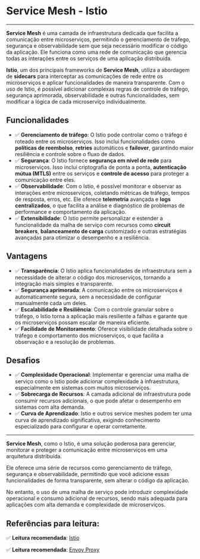# Service Mesh - Istio

---

**Service Mesh** é uma camada de infraestrutura dedicada que facilita a comunicação entre microserviços, permitindo o gerenciamento de tráfego, segurança e observabilidade sem que seja necessário modificar o código da aplicação. Ele funciona como uma rede de comunicação que gerencia todas as interações entre os serviços de uma aplicação distribuída.

**Istio**, um dos principais frameworks de **Service Mesh**, utiliza a abordagem de **sidecars** para interceptar as comunicações de rede entre os microserviços e aplicar funcionalidades de maneira transparente. Com o uso de Istio, é possível adicionar complexas regras de controle de tráfego, segurança aprimorada, observabilidade e outras funcionalidades, sem modificar a lógica de cada microserviço individualmente.

## Funcionalidades

- ✅ **Gerenciamento de tráfego**: O Istio pode controlar como o tráfego é roteado entre os microserviços. Isso inclui funcionalidades como **políticas de reembolso**, **retries** automáticos e **failover**, garantindo maior resiliência e controle sobre o fluxo de dados.
- ✅ **Segurança**: O Istio fornece **segurança em nível de rede** para microserviços. Isso inclui criptografia de ponta a ponta, **autenticação mútua (MTLS)** entre os serviços e **controle de acesso** para proteger a comunicação entre eles.
- ✅ **Observabilidade**: Com o Istio, é possível monitorar e observar as interações entre microserviços, coletando métricas de tráfego, tempos de resposta, erros, etc. Ele oferece **telemetria** avançada e **logs centralizados**, o que facilita a análise e diagnóstico de problemas de performance e comportamento da aplicação.
- ✅ **Extensibilidade**: O Istio permite personalizar e estender a funcionalidade da malha de serviço com recursos como **circuit breakers**, **balanceamento de carga** customizado e outras estratégias avançadas para otimizar o desempenho e a resiliência.

## Vantagens

- ✅ **Transparência**: O Istio aplica funcionalidades de infraestrutura sem a necessidade de alterar o código dos microserviços, tornando a integração mais simples e transparente.
- ✅ **Segurança aprimorada**: A comunicação entre os microserviços é automaticamente segura, sem a necessidade de configurar manualmente cada um deles.
- ✅ **Escalabilidade e Resiliência**: Com o controle granular sobre o tráfego, o Istio torna a aplicação mais resiliente a falhas e garante que os microserviços possam escalar de maneira eficiente.
- ✅ **Facilidade de Monitoramento**: Oferece visibilidade detalhada sobre o tráfego e comportamento dos microserviços, o que facilita a observação e a resolução de problemas.

## Desafios

- ✅ **Complexidade Operacional**: Implementar e gerenciar uma malha de serviço como o Istio pode adicionar complexidade à infraestrutura, especialmente em sistemas com muitos microserviços.
- ✅ **Sobrecarga de Recursos**: A camada adicional de infraestrutura pode consumir recursos adicionais, o que pode afetar o desempenho em sistemas com alta demanda.
- ✅ **Curva de Aprendizado**: Istio e outros service meshes podem ter uma curva de aprendizado significativa, exigindo conhecimento especializado para configurar e operar corretamente.

---

**Service Mesh**, como o Istio, é uma solução poderosa para gerenciar, monitorar e proteger a comunicação entre microserviços em uma arquitetura distribuída.

Ele oferece uma série de recursos como gerenciamento de tráfego, segurança e observabilidade, permitindo que você adicione essas funcionalidades de forma transparente, sem alterar o código da aplicação.

No entanto, o uso de uma malha de serviço pode introduzir complexidade operacional e consumo adicional de recursos, sendo mais adequada para aplicações com alta demanda e complexidade de microserviços.

## Referências para leitura:

✅ **Leitura recomendada**: [Istio](https://istio.io/)

✅ **Leitura recomendada**: [Envoy Proxy](https://www.envoyproxy.io/)
